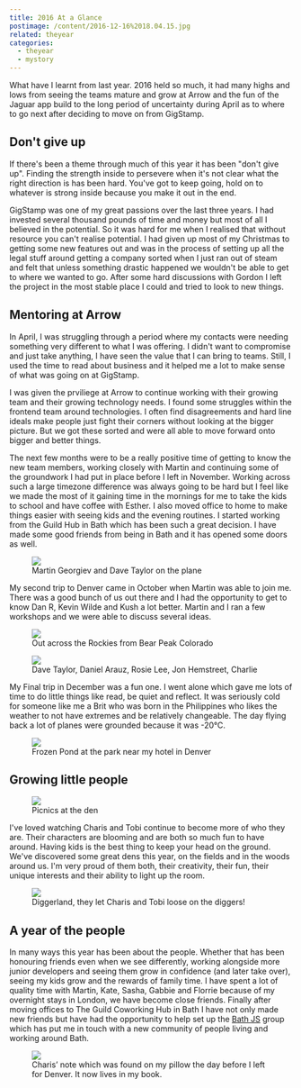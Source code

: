 ```yaml
---
title: 2016 At a Glance
postimage: /content/2016-12-16%2018.04.15.jpg
related: theyear
categories:
  - theyear
  - mystory
---
```



What have I learnt from last year. 2016 held so much, it had many highs and lows from seeing the teams mature and grow at Arrow and the fun of the Jaguar app build to the long period of uncertainty during April as to where to go next after deciding to move on from GigStamp. 

## Don't give up

If there's been a theme through much of this year it has been "don't give up". Finding the strength inside to persevere when it's not clear what the right direction is has been hard. You've got to keep going, hold on to whatever is strong inside because you make it out in the end. 

GigStamp was one of my great passions over the last three years. I had invested several thousand pounds of time and money but most of all I believed in the potential. So it was hard for me when I realised that without resource you can't realise potential. I had given up most of my Christmas to getting some new features out and was in the process of setting up all the legal stuff around getting a company sorted when I just ran out of steam and felt that unless something drastic happened we wouldn't be able to get to where we wanted to go. After some hard discussions with Gordon I left the project in the most stable place I could and tried to look to new things.

## Mentoring at Arrow

In April, I was struggling through a period where my contacts were needing something very different to what I was offering. I didn't want to compromise and just take anything, I have seen the value that I can bring to teams. Still, I used the time to read about business and it helped me a lot to make sense of what was going on at GigStamp. 

I was given the prviliege at Arrow to continue working with their growing team and their growing technology needs. I found some struggles within the frontend team around technologies. I often find disagreements and hard line ideals make people just fight their corners without looking at the bigger picture. But we got these sorted and were all able to move forward onto bigger and better things.

The next few months were to be a really positive time of getting to know the new team members, working closely with Martin and continuing some of the groundwork I had put in place before I left in November. Working across such a large timezone difference was always going to be hard but I feel like we made the most of it gaining time in the mornings for me to take the kids to school and have coffee with Esther. I also moved office to home to make things easier with seeing kids and the evening routines. I started working from the Guild Hub in Bath which has been such a great decision. I have made some good friends from being in Bath and it has opened some doors as well.

<figure>
  <img src="/content/2016-10-08 14.24.57.jpg" />
  <figcaption>
    Martin Georgiev and Dave Taylor on the plane
  </figcaption>
</figure>

My second trip to Denver came in October when Martin was able to join me. There was a good bunch of us out there and I had the opportunity to get to know Dan R, Kevin Wilde and Kush a lot better. Martin and I ran a few workshops and we were able to discuss several ideas.

<figure>
  <img src="/content/2016-10-09 14.48.59-1.jpg" />
  <figcaption>
    Out across the Rockies from Bear Peak Colorado
  </figcaption>
</figure>

<figure>
  <img src="/content/2016-12-16 18.04.15.jpg" />
  <figcaption>
    Dave Taylor, Daniel Arauz, Rosie Lee, Jon Hemstreet, Charlie
  </figcaption>
</figure>

My Final trip in December was a fun one. I went alone which gave me lots of time to do little things like read, be quiet and reflect. It was seriously cold for someone like me a Brit who was born in the Philippines who likes the weather to not have extremes and be relatively changeable. The day flying back a lot of planes were grounded because it was -20℃.

<figure>
  <img src="/content/2016-12-15 07.47.59.jpg" />
  <figcaption>
    Frozen Pond at the park near my hotel in Denver
  </figcaption>
</figure>

## Growing little people

<figure>
  <img src="/content/2016-05-14 14.13.20-2.jpg" />
  <figcaption>
    Picnics at the den
  </figcaption>
</figure>

I've loved watching Charis and Tobi continue to become more of who they are. Their characters are blooming and are both so much fun to have around. Having kids is the best thing to keep your head on the ground. We've discovered some great dens this year, on the fields and in the woods around us. I'm very proud of them both, their creativity, their fun, their unique interests and their ability to light up the room.

<figure>
  <img src="/content/2016-10-23 14.17.09.jpg" />
  <figcaption>
    Diggerland, they let Charis and Tobi loose on the diggers!
  </figcaption>
</figure>

## A year of the people

In many ways this year has been about the people. Whether that has been honouring friends even when we see differently, working alongside more junior developers and seeing them grow in confidence (and later take over), seeing my kids grow and the rewards of family time. I have spent a lot of quality time with Martin, Kate, Sasha, Gabbie and Florrie because of my overnight stays in London, we have become close friends. Finally after moving offices to The Guild Coworking Hub in Bath I have not only made new friends but have had the opportunity to help set up the [Bath JS](http://bathjs.club) group which has put me in touch with a new community of people living and working around Bath.

<figure>
  <img src="/content/2016-12-09 22.46.31.jpg" />
  <figcaption>
    Charis’ note which was found on my pillow the day before I left for Denver. It now lives in my book.
  </figcaption>
</figure>

